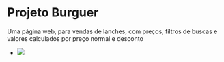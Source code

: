 <h1>Projeto Burguer</h1>

<p>Uma página web, para vendas de lanches, com preços, filtros de buscas e valores calculados por preço normal e desconto</p>


- <a href="https://felipeaugustofialho.github.io/project-Burguer/"> <img src="https://img.shields.io/badge/website-000000?style=for-the-badge&logo=About.me&logoColor=white"/><a/>
